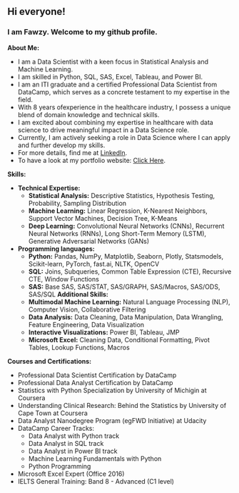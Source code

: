 ## Hi everyone!
### I am Fawzy. Welcome to my github profile.



**About Me:**
- I am a Data Scientist with a keen focus in Statistical Analysis and Machine Learning.
- I am skilled in Python, SQL, SAS, Excel, Tableau, and Power BI.
- I am an ITI graduate and a certified Professional Data Scientist from DataCamp, which serves as a concrete testament to my expertise in the field.
- With 8 years ofexperience in the healthcare industry, I possess a unique blend of domain knowledge and technical skills.
- I am excited about combining my expertise in healthcare with data science to drive meaningful impact in a Data Science role.
- Currently, I am actively seeking a role in Data Science where I can apply and further develop my skills.
- For more details, find me at [LinkedIn](https://www.linkedin.com/in/fawzy-almatary/).
- To have a look at my portfolio website: [Click Here](https://fawzyalmatary.com/).


**Skills:**
- **Technical Expertise:**
  * **Statistical Analysis:** Descriptive Statistics, Hypothesis Testing, Probability, Sampling Distribution
  *	**Machine Learning:** Linear Regression, K-Nearest Neighbors, Support Vector Machines, Decision Tree, K-Means
  *	**Deep Learning:** Convolutional Neural Networks (CNNs), Recurrent Neural Networks (RNNs), Long Short-Term Memory (LSTM), Generative Adversarial Networks (GANs)
- **Programming languages:**
  * **Python:** Pandas, NumPy, Matplotlib, Seaborn, Plotly, Statsmodels, Scikit-learn, PyTorch, fast.ai, NLTK, OpenCV
  * **SQL:** Joins, Subqueries, Common Table Expression (CTE), Recursive CTE, Window Functions
  * **SAS:** Base SAS, SAS/STAT, SAS/GRAPH, SAS/Macros, SAS/ODS, SAS/SQL
**Additional Skills:**
  * **Multimodal Machine Learning:** Natural Language Processing (NLP), Computer Vision, Collaborative Filtering
  * **Data Analysis:** Data Cleaning, Data Manipulation, Data Wrangling, Feature Engineering, Data Visualization
  * **Interactive Visualizations:** Power BI, Tableau, JMP
  * **Microsoft Excel:** Cleaning Data, Conditional Formatting, Pivot Tables, Lookup Functions, Macros


**Courses and Certifications:**
- Professional Data Scientist Certification by DataCamp
- Professional Data Analyst Certification by DataCamp
- Statistics with Python Specialization by University of Michigin at Coursera
- Understanding Clinical Research: Behind the Statistics by University of Cape Town at Coursera
- Data Analyst Nanodegree Program (egFWD Initiative) at Udacity
- DataCamp Career Tracks:
  * Data Analyst with Python track
  * Data Analyst in SQL track
  * Data Analyst in Power BI track
  * Machine Learning Fundamentals with Python
  * Python Programming
- Microsoft Excel Expert (Office 2016)
- IELTS General Training: Band 8 - Advanced (C1 level)
